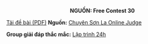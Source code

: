 **<center>NGUỒN: Free Contest 30</center>**

[Tải đề bài (PDF)](/statements/2183/PIFIVE.pdf)
**Nguồn:** [Chuyên Sơn La Online Judge](http://csloj.ddns.net/)

**Group giải đáp thắc mắc:** [Lập trình 24h](https://www.facebook.com/groups/1386904321519984)
